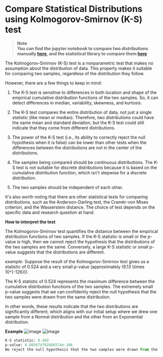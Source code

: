 # Compare Statistical Distributions using Kolmogorov-Smirnov (K-S) test

> **Note**<br/>
**You can find the jupyter notebook to compare two distributions manually [here](statistical_distribution_compare.ipynb), and the statistical library to compare them [here](src/distribution_compare.py)**


The Kolmogorov-Smirnov (K-S) test is a nonparametric test that makes no assumption about the distribution of data. This property makes it suitable for comparing two samples, regardless of the distribution they follow.

However, there are a few things to keep in mind:

1. The K-S test is sensitive to differences in both location and shape of the empirical cumulative distribution functions of the two samples. So, it can detect differences in median, variability, skewness, and kurtosis. 

2. The K-S test compares the entire distribution of data, not just a single statistic (like mean or median). Therefore, two distributions could have the same mean and standard deviation, but the K-S test could still indicate that they come from different distributions.

3. The power of the K-S test (i.e., its ability to correctly reject the null hypothesis when it is false) can be lower than other tests when the differences between the distributions are not in the center of the distributions.

4. The samples being compared should be continuous distributions. The K-S test is not suitable for discrete distributions because it is based on the cumulative distribution function, which isn't stepwise for a discrete distribution.

5. The two samples should be independent of each other.

It's also worth noting that there are other statistical tests for comparing distributions, such as the Anderson-Darling test, the Cramér-von Mises criterion, and the Wasserstein distance. The choice of test depends on the specific data and research question at hand.

**How to interpret the test**

The Kolmogorov-Smirnov test quantifies the distance between the empirical distribution functions of two samples. If the K-S statistic is small or the p-value is high, then we cannot reject the hypothesis that the distributions of the two samples are the same. Conversely, a large K-S statistic or small p-value suggests that the distributions are different.

*example:*
Suppose the result of the Kolmogorov-Smirnov test gives us a statistic of 0.524 and a very small p-value (approximately \(9.13 \times 10^{-126}\)).

The K-S statistic of 0.524 represents the maximum difference between the cumulative distribution functions of the two samples. The extremely small p-value suggests that we can confidently reject the null hypothesis that the two samples were drawn from the same distribution.

In other words, these results indicate that the two distributions are significantly different, which aligns with our initial setup where we drew one sample from a Normal distribution and the other from an Exponential distribution.


**Example**
![image](https://github.com/xfold/the-ai-jungle/assets/45178011/988d5929-efbf-41c2-aa86-ff2bf60a7b09)
![image](https://github.com/xfold/the-ai-jungle/assets/45178011/50233d15-4be6-439f-9ffa-5b6081d8083c)
```python
K-S statistic: 0.483
p-value: 4.805674702886574e-106
We reject the null hypothesis that the two samples were drawn from the same distribution.
```

